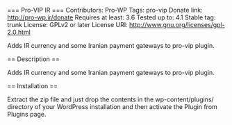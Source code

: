 === Pro-VIP IR ===
Contributors: Pro-WP
Tags: pro-vip
Donate link: http://pro-wp.ir/donate
Requires at least: 3.6
Tested up to: 4.1
Stable tag: trunk
License: GPLv2 or later
License URI: http://www.gnu.org/licenses/gpl-2.0.html

Adds IR currency and some Iranian payment gateways to pro-vip plugin.

== Description ==

<div>
  Adds IR currency and some Iranian payment gateways to pro-vip plugin.
</div>

== Installation ==

Extract the zip file and just drop the contents in the wp-content/plugins/ directory of your WordPress installation and then activate the Plugin from Plugins page.